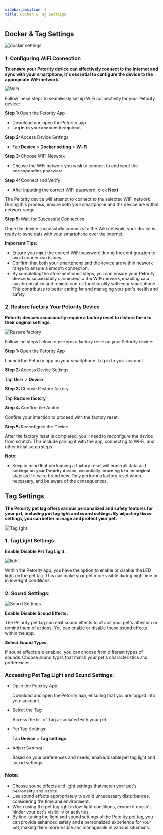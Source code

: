 ```yaml
---
sidebar_position: 2
title: Docker & Tag Settings
---
```


## Docker & Tag Settings
![docker settings](/img/logo.svg)
### 1. Configuring WiFi Connection
**To ensure your Petority device can effectively connect to the internet and sync with your smartphone, it's essential to configure the device to the appropriate WiFi network.**

![WiFi](/img/logo.svg)

Follow these steps to seamlessly set up WiFi connectivity for your Petority device:

**Step 1:** Open the Petority App

+ Download and open the Petority app.
+ Log in to your account if required.

**Step 2:** Access Device Settings

+ Tap **Device** > **Docker setting** > **Wi-Fi**

**Step 3:** Choose WiFi Network
+ Choose the WiFi network you wish to connect to and input the corresponding password.

**Step 4:** Connect and Verify

+ After inputting the correct WiFi password, click **Next**
  
The Petority device will attempt to connect to the selected WiFi network. During this process, ensure both your smartphone and the device are within network range.

**Step 5:** Wait for Successful Connection

Once the device successfully connects to the WiFi network, your device is ready to sync data with your smartphone over the internet.

**Important Tips:**
+ Ensure you input the correct WiFi password during the configuration to avoid connection issues.
+ Confirm that both your smartphone and the device are within network range to ensure a smooth connection.
+ By completing the aforementioned steps, you can ensure your Petority device is successfully connected to the WiFi network, enabling data synchronization and remote control functionality with your smartphone. This contributes to better caring for and managing your pet's health and safety.
### 2. Restore factory Your Petority Device

**Petority devices occasionally require a factory reset to restore them to their original settings.**

![Restore factory](/img/logo.svg)

Follow the steps below to perform a factory reset on your Petority device:

**Step 1:** Open the Petority App

Launch the Petority app on your smartphone. Log in to your account.

**Step 2:** Access Device Settings

Tap **User** > **Device**

**Step 3:** Choose Restore factory

Tap **Restore factory**

**Step 4:** Confirm the Action

Confirm your intention to proceed with the factory reset.

**Step 5:** Reconfigure the Device

After the factory reset is completed, you'll need to reconfigure the device from scratch. This include pairing it with the app, connecting to Wi-Fi, and other initial setup steps.

**Note:**
+ Keep in mind that performing a factory reset will erase all data and settings on your Petority device, essentially returning it to its original state as if it were brand new. Only perform a factory reset when necessary, and be aware of the consequences.
## Tag Settings

**The Petority pet tag offers various personalized and safety features for your pet, including pet tag light and sound settings. By adjusting these settings, you can better manage and protect your pet.**

![Tag light](/img/logo.svg)

### 1. Tag Light Settings:

**Enable/Disable Pet Tag Light:**

![light](/img/logo.svg)

Within the Petority app, you have the option to enable or disable the LED light on the pet tag. This can make your pet more visible during nighttime or in low-light conditions.

### 2. Sound Settings:

![Sound Settings](/img/logo.svg)

**Enable/Disable Sound Effects:**

The Petority pet tag can emit sound effects to attract your pet's attention or remind them of actions. You can enable or disable these sound effects within the app.

**Select Sound Types:**

If sound effects are enabled, you can choose from different types of sounds. Choose sound types that match your pet's characteristics and preferences.

### Accessing Pet Tag Light and Sound Settings:
+ Open the Petority App: 

    Download and open the Petority app, ensuring that you are logged into your account.

+ Select the Tag: 

    Access the list of Tag associated with your pet.

+ Pet Tag Settings:

    Tap **Device** > **Tag settings**

+ Adjust Settings: 

    Based on your preferences and needs, enable/disable pet tag light and sound settings.

### Note:
+ Choose sound effects and light settings that match your pet's personality and habits.
+ Use sound effects appropriately to avoid unnecessary disturbances, considering the time and environment.
+ When using the pet tag light in low-light conditions, ensure it doesn't hinder your pet's visibility or activities.
+ By fine-tuning the light and sound settings of the Petority pet tag, you can provide enhanced safety and a personalized experience for your pet, making them more visible and manageable in various situations.
